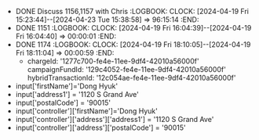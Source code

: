 - DONE Discuss 1156,1157  with Chris
  :LOGBOOK:
  CLOCK: [2024-04-19 Fri 15:23:44]--[2024-04-23 Tue 15:38:58] =>  96:15:14
  :END:
- DONE 1151
  :LOGBOOK:
  CLOCK: [2024-04-19 Fri 16:04:39]--[2024-04-19 Fri 16:04:40] =>  00:00:01
  :END:
- DONE 1174
  :LOGBOOK:
  CLOCK: [2024-04-19 Fri 18:10:05]--[2024-04-19 Fri 18:11:04] =>  00:00:59
  :END:
	- chargeId: '1277c700-fe4e-11ee-9df4-42010a56000f' 
	  campaignFundId: '129c4052-fe4e-11ee-9df4-42010a56000f'
	  hybridTransactionId: '12c054ae-fe4e-11ee-9df4-42010a56000f'
- input['firstName']='Dong Hyuk'
- input['address1'] = '1120 S Grand Ave'
- input['postalCode'] = '90015'
- input['controller']['firstName']='Dong Hyuk'
- input['controller']['address']['address1'] = '1120 S Grand Ave'
- input['controller']['address']['postalCode'] = '90015'